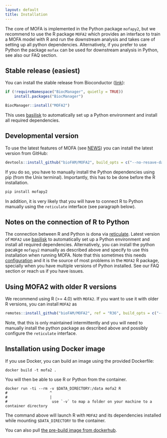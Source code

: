 ```yaml
---
layout: default
title: Installation
---
```


The core of MOFA is implemented in the Python package `mofapy2`, but we recommend to use the R package `MOFA2` which provides an interface to train a MOFA model with R and run the downstream analysis and takes care of setting up all python dependencies. Alternatively, if you prefer to use Python the package `mofax` can be used for downstream analysis in Python, see also our FAQ section.

## Stable release (easiest)

You can install the stable release from Bioconductor ([link](http://www.bioconductor.org/packages/release/bioc/html/MOFA2.html)): 
```r
if (!requireNamespace("BiocManager", quietly = TRUE))
    install.packages("BiocManager")

BiocManager::install("MOFA2")
```

This uses [basilisk](https://bioconductor.org/packages/release/bioc/html/basilisk.html) to automatically set up a Python environment and install all required dependencies. 


## Developmental version
To use the latest features of MOFA (see [NEWS](https://biofam.github.io/MOFA2/news.html)) you can install the latest version from GitHub:
<!--
BiocManager::install(version='devel')
BiocManager::install("MOFA2")
-->
```r
devtools::install_github("bioFAM/MOFA2", build_opts = c("--no-resave-data --no-build-vignettes"))
```

If you do so, you have to manually install the Python dependencies using pip (from the Unix terminal). Importantly, this has to be done before the R installation. 
```r
pip install mofapy2
```
In addition, it is very likely that you will have to connect R to Python manually using the `reticulate` interface (see paragraph below).

## Notes on the connection of R to Python

The connection between R and Python is dona via [reticulate](ttps://rstudio.github.io/reticulate). Latest version of `MOFA2` use [basilisk](https://bioconductor.org/packages/release/bioc/html/basilisk.html) to automatically set up a Python environment and install all required dependencies. Alternatively, you can install the python pacakge `mofapy2` manually as described above and specify to use this installation when running MOFA. Note that this sometimes this needs [configuration]((https://rstudio.github.io/reticulate/reference/use_python.html)) and it is the source of most problems in the `MOFA2` R package, specially when you have multiple versions of Python installed. See our FAQ section or reach us if you have issues.

## Using MOFA2 with older R versions

We recommend using R (>= 4.0) with `MOFA2`. If you want to use it with older R versions, you can install `MOFA2` as

```r
remotes::install_github("bioFAM/MOFA2", ref = "R36", build_opts = c("--no-resave-data --no-build-vignettes"))
```
Note, that this is only maintained intermittently and you will need to manually install the python package as described above and possibly configure the `reticulate` interface.


## Installation using Docker image

If you use Docker, you can build an image using the provided Dockerfile:

```
docker build -t mofa2 .
```

You will then be able to use R or Python from the container. 

```
docker run -ti --rm -v $DATA_DIRECTORY:/data mofa2 R
#                   ^
#                   |
#                    use `-v` to map a folder on your machine to a container directory
```

The command above will launch R with `MOFA2` and its dependencies installed while mounting `$DATA_DIRECTORY` to the container.

You can also pull [the pre-build image from dockerhub](https://hub.docker.com/r/gtca/mofa2).
